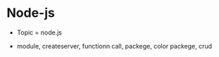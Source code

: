 # Node-js

 - Topic = node.js

 -  module, createserver, functionn call, packege, color packege,  crud